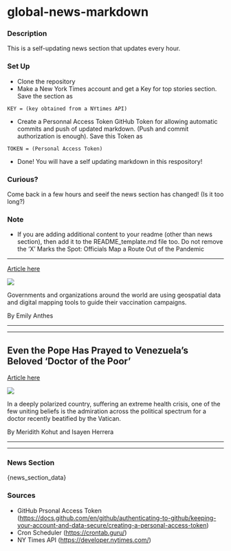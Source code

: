 # global-news-markdown

### Description 
This is a self-updating news section that updates every hour.

### Set Up 
* Clone the repository
* Make a New York Times account and get a Key for top stories section. Save the section as 
 ```
 KEY = (key obtained from a NYtimes API)
 ```
*  Create a Personnal Access Token GitHub Token for allowing automatic commits and push of updated markdown. (Push and commit authorization is enough). Save this Token as 
```
TOKEN = (Personal Access Token)
```
* Done! You will have a self updating markdown in this respository!

### Curious?
Come back in a few hours and seeif the news section has changed! (Is it too long?)

### Note
* If you are adding additional content to your readme (other than news section), then add it to the README_template.md file too. Do not remove the ‘X’ Marks the Spot: Officials Map a Route Out of the Pandemic
-------------------------------------------------------------

[Article here](https://www.nytimes.com/2021/08/01/health/coronavirus-vaccination-maps-geospatial.html)

[![](https://static01.nyt.com/images/2021/08/01/science/01virus-mapping1/merlin_192097374_62a18f47-be24-4d58-823f-246d90ab75bd-superJumbo.jpg)](https://www.nytimes.com/2021/08/01/health/coronavirus-vaccination-maps-geospatial.html)

Governments and organizations around the world are using geospatial data and digital mapping tools to guide their vaccination campaigns.

By Emily Anthes

* * *

* * *

Even the Pope Has Prayed to Venezuela’s Beloved ‘Doctor of the Poor’
--------------------------------------------------------------------

[Article here](https://www.nytimes.com/2021/08/01/world/venezuela-saint-doctor-hernandez.html)

[![](https://static01.nyt.com/images/2021/08/01/world/00venezuela-saint-dispatch-top/00venezuela-saint-dispatch-top-superJumbo.jpg)](https://www.nytimes.com/2021/08/01/world/venezuela-saint-doctor-hernandez.html)

In a deeply polarized country, suffering an extreme health crisis, one of the few uniting beliefs is the admiration across the political spectrum for a doctor recently beatified by the Vatican.

By Meridith Kohut and Isayen Herrera

* * *

* * *

### News Section 
{news_section_data}


### Sources 
* GitHub Prsonal Access Token (https://docs.github.com/en/github/authenticating-to-github/keeping-your-account-and-data-secure/creating-a-personal-access-token)
* Cron Scheduler (https://crontab.guru/)
* NY Times API (https://developer.nytimes.com/)
